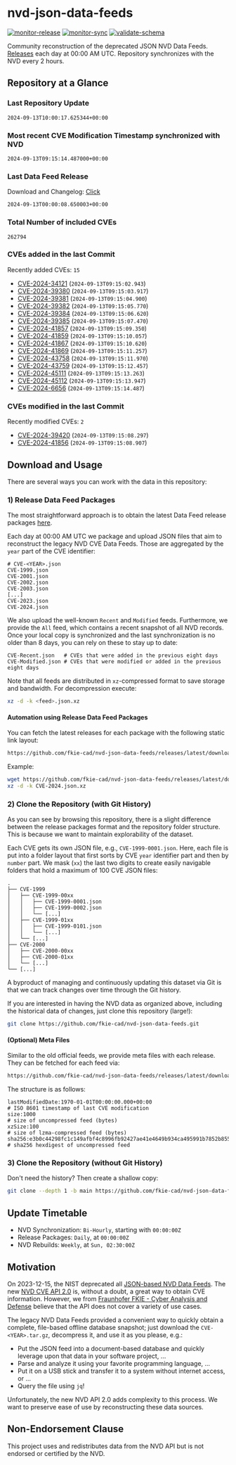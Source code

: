 # nvd-json-data-feeds

[![monitor-release](https://github.com/fkie-cad/nvd-json-data-feeds/actions/workflows/monitor_release.yml/badge.svg)](https://github.com/fkie-cad/nvd-json-data-feeds/actions/workflows/monitor_release.yml)
[![monitor-sync](https://github.com/fkie-cad/nvd-json-data-feeds/actions/workflows/monitor_sync.yml/badge.svg)](https://github.com/fkie-cad/nvd-json-data-feeds/actions/workflows/monitor_sync.yml)
[![validate-schema](https://github.com/fkie-cad/nvd-json-data-feeds/actions/workflows/validate_schema.yml/badge.svg)](https://github.com/fkie-cad/nvd-json-data-feeds/actions/workflows/validate_schema.yml)

Community reconstruction of the deprecated JSON NVD Data Feeds.
[Releases](https://github.com/fkie-cad/nvd-json-data-feeds/releases/latest) each day at 00:00 AM UTC.
Repository synchronizes with the NVD every 2 hours.

## Repository at a Glance

### Last Repository Update

```plain
2024-09-13T10:00:17.625344+00:00
```

### Most recent CVE Modification Timestamp synchronized with NVD

```plain
2024-09-13T09:15:14.487000+00:00
```

### Last Data Feed Release

Download and Changelog: [Click](https://github.com/fkie-cad/nvd-json-data-feeds/releases/latest)

```plain
2024-09-13T00:00:08.650003+00:00
```

### Total Number of included CVEs

```plain
262794
```

### CVEs added in the last Commit

Recently added CVEs: `15`

- [CVE-2024-34121](CVE-2024/CVE-2024-341xx/CVE-2024-34121.json) (`2024-09-13T09:15:02.943`)
- [CVE-2024-39380](CVE-2024/CVE-2024-393xx/CVE-2024-39380.json) (`2024-09-13T09:15:03.917`)
- [CVE-2024-39381](CVE-2024/CVE-2024-393xx/CVE-2024-39381.json) (`2024-09-13T09:15:04.900`)
- [CVE-2024-39382](CVE-2024/CVE-2024-393xx/CVE-2024-39382.json) (`2024-09-13T09:15:05.770`)
- [CVE-2024-39384](CVE-2024/CVE-2024-393xx/CVE-2024-39384.json) (`2024-09-13T09:15:06.620`)
- [CVE-2024-39385](CVE-2024/CVE-2024-393xx/CVE-2024-39385.json) (`2024-09-13T09:15:07.470`)
- [CVE-2024-41857](CVE-2024/CVE-2024-418xx/CVE-2024-41857.json) (`2024-09-13T09:15:09.350`)
- [CVE-2024-41859](CVE-2024/CVE-2024-418xx/CVE-2024-41859.json) (`2024-09-13T09:15:10.057`)
- [CVE-2024-41867](CVE-2024/CVE-2024-418xx/CVE-2024-41867.json) (`2024-09-13T09:15:10.620`)
- [CVE-2024-41869](CVE-2024/CVE-2024-418xx/CVE-2024-41869.json) (`2024-09-13T09:15:11.257`)
- [CVE-2024-43758](CVE-2024/CVE-2024-437xx/CVE-2024-43758.json) (`2024-09-13T09:15:11.970`)
- [CVE-2024-43759](CVE-2024/CVE-2024-437xx/CVE-2024-43759.json) (`2024-09-13T09:15:12.457`)
- [CVE-2024-45111](CVE-2024/CVE-2024-451xx/CVE-2024-45111.json) (`2024-09-13T09:15:13.263`)
- [CVE-2024-45112](CVE-2024/CVE-2024-451xx/CVE-2024-45112.json) (`2024-09-13T09:15:13.947`)
- [CVE-2024-6656](CVE-2024/CVE-2024-66xx/CVE-2024-6656.json) (`2024-09-13T09:15:14.487`)


### CVEs modified in the last Commit

Recently modified CVEs: `2`

- [CVE-2024-39420](CVE-2024/CVE-2024-394xx/CVE-2024-39420.json) (`2024-09-13T09:15:08.297`)
- [CVE-2024-41856](CVE-2024/CVE-2024-418xx/CVE-2024-41856.json) (`2024-09-13T09:15:08.907`)


## Download and Usage

There are several ways you can work with the data in this repository:

### 1) Release Data Feed Packages

The most straightforward approach is to obtain the latest Data Feed release packages [here](https://github.com/fkie-cad/nvd-json-data-feeds/releases/latest).

Each day at 00:00 AM UTC we package and upload JSON files that aim to reconstruct the legacy NVD CVE Data Feeds.
Those are aggregated by the `year` part of the CVE identifier:

```
# CVE-<YEAR>.json
CVE-1999.json
CVE-2001.json
CVE-2002.json
CVE-2003.json
[...]
CVE-2023.json
CVE-2024.json
```

We also upload the well-known `Recent` and `Modified` feeds.
Furthermore, we provide the `All` feed, which contains a recent snapshot of all NVD records.
Once your local copy is synchronized and the last synchronization is no older than 8 days, you can rely on these to stay up to date:

```plain
CVE-Recent.json   # CVEs that were added in the previous eight days
CVE-Modified.json # CVEs that were modified or added in the previous eight days
```

Note that all feeds are distributed in `xz`-compressed format to save storage and bandwidth.
For decompression execute:

```sh
xz -d -k <feed>.json.xz
```

#### Automation using Release Data Feed Packages

You can fetch the latest releases for each package with the following static link layout:

```sh
https://github.com/fkie-cad/nvd-json-data-feeds/releases/latest/download/CVE-<YEAR>.json.xz
```

Example:

```sh
wget https://github.com/fkie-cad/nvd-json-data-feeds/releases/latest/download/CVE-2024.json.xz
xz -d -k CVE-2024.json.xz
```

### 2) Clone the Repository (with Git History)

As you can see by browsing this repository, there is a slight difference between the release packages format and the repository folder structure.
This is because we want to maintain explorability of the dataset.

Each CVE gets its own JSON file, e.g., `CVE-1999-0001.json`.
Here, each file is put into a folder layout that first sorts by CVE `year` identifier part and then by `number` part.
We mask (`xx`) the last two digits to create easily navigable folders that hold a maximum of 100 CVE JSON files:

```plain
.
├── CVE-1999
│   ├── CVE-1999-00xx
│   │   ├── CVE-1999-0001.json
│   │   ├── CVE-1999-0002.json
│   │   └── [...]
│   ├── CVE-1999-01xx
│   │   ├── CVE-1999-0101.json
│   │   └── [...]
│   └── [...]
├── CVE-2000
│   ├── CVE-2000-00xx
│   ├── CVE-2000-01xx
│   └── [...]
└── [...]
```

A byproduct of managing and continuously updating this dataset via Git is that we can track changes over time through the Git history.

If you are interested in having the NVD data as organized above, including the historical data of changes, just clone this repository (large!):

```sh
git clone https://github.com/fkie-cad/nvd-json-data-feeds.git
```

#### (Optional) Meta Files

Similar to the old official feeds, we provide meta files with each release. They can be fetched for each feed via:

```sh
https://github.com/fkie-cad/nvd-json-data-feeds/releases/latest/download/CVE-<YEAR>.meta
```

The structure is as follows:

```plain
lastModifiedDate:1970-01-01T00:00:00.000+00:00                          # ISO 8601 timestamp of last CVE modification
size:1000                                                               # size of uncompressed feed (bytes)
xzSize:100                                                              # size of lzma-compressed feed (bytes)
sha256:e3b0c44298fc1c149afbf4c8996fb92427ae41e4649b934ca495991b7852b855 # sha256 hexdigest of uncompressed feed
```

### 3) Clone the Repository (without Git History)

Don't need the history? Then create a shallow copy:

```sh
git clone --depth 1 -b main https://github.com/fkie-cad/nvd-json-data-feeds.git
```


## Update Timetable

* NVD Synchronization: `Bi-Hourly`, starting with `00:00:00Z`
* Release Packages: `Daily`, at `00:00:00Z`
* NVD Rebuilds: `Weekly`, at `Sun, 02:30:00Z`


## Motivation

On 2023-12-15, the NIST deprecated all [JSON-based NVD Data Feeds](https://nvd.nist.gov/vuln/data-feeds#divRetirementBanner-1).
The new [NVD CVE API 2.0](https://nvd.nist.gov/developers/vulnerabilities) is, without a doubt, a great way to obtain CVE information.
However, we from [Fraunhofer FKIE - Cyber Analysis and Defense](https://www.fkie.fraunhofer.de/en/departments/cad.html) believe that the API does not cover a variety of use cases.

The legacy NVD Data Feeds provided a convenient way to quickly obtain a complete, file-based offline database snapshot; just download the `CVE-<YEAR>.tar.gz`, decompress it, and use it as you please, e.g.:

- Put the JSON feed into a document-based database and quickly leverage upon that data in your software project, ...
- Parse and analyze it using your favorite programming language, ...
- Put it on a USB stick and transfer it to a system without internet access, or ...
- Query the file using `jq`!

Unfortunately, the new NVD API 2.0 adds complexity to this process.
We want to preserve ease of use by reconstructing these data sources.

## Non-Endorsement Clause

This project uses and redistributes data from the NVD API but is not endorsed or certified by the NVD.